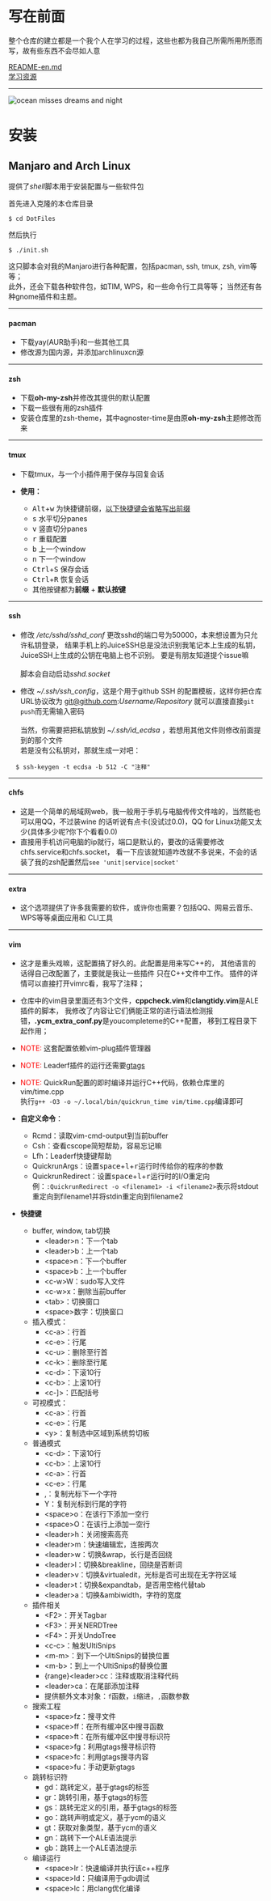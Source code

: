 # 写在前面
整个仓库的建立都是一个我个人在学习的过程，这些也都为我自己所需所用所愿而写，故有些东西不会尽如人意

[README-en.md](README-en.md)  
[学习资源](learning-resource.md)  
***
![ocean misses dreams and night](ocean-3605547_1920.jpg)


# 安装
## Manjaro and Arch Linux
提供了*shell*脚本用于安装配置与一些软件包  

首先进入克隆的本仓库目录
```
$ cd DotFiles
```
然后执行
```
$ ./init.sh
```
这只脚本会对我的Manjaro进行各种配置，包括pacman, ssh, tmux, zsh, vim等等；  
此外，还会下载各种软件包，如TIM, WPS，和一些命令行工具等等；  当然还有各种gnome插件和主题。

***

#### pacman
* 下载yay(AUR助手)和一些其他工具
* 修改源为国内源，并添加archlinuxcn源

***

#### zsh
* 下载**oh-my-zsh**并修改其提供的默认配置
* 下载一些很有用的zsh插件
* 安装仓库里的zsh-theme，其中agnoster-time是由原**oh-my-zsh**主题修改而来

***

#### tmux
* 下载tmux，与一个小插件用于保存与回复会话

* **使用：**
    * <kbd>Alt</kbd>+<kbd>w</kbd> 为快捷键前缀，<u>以下快捷键会省略写出前缀</u>
    * <kbd>s</kbd> 水平切分panes
    * <kbd>v</kbd> 竖直切分panes
    * <kbd>r</kbd> 重载配置
    * <kbd>b</kbd> 上一个window
    * <kbd>n</kbd> 下一个window
    * <kbd>Ctrl</kbd>+<kbd>S</kbd> 保存会话
    * <kbd>Ctrl</kbd>+<kbd>R</kbd> 恢复会话
    * 其他按键都为**前缀** + **默认按键**

***

#### ssh
* 修改 */etc/sshd/sshd_conf* 更改sshd的端口号为50000，本来想设置为只允许私钥登录，
结果手机上的JuiceSSH总是没法识别我笔记本上生成的私钥，JuiceSSH上生成的公钥在电脑上也不识别。
要是有朋友知道提个issue嘛  
<br>脚本会自动启动*sshd.socket*

* 修改 *~/.ssh/ssh_config*，这是个用于github SSH 的配置模板，这样你把仓库URL协议改为
git@github.com:*Username/Repository* 就可以直接直接`git push`而无需输入密码  
<br>当然，你需要把把私钥放到 *~/.ssh/id_ecdsa* ，若想用其他文件则修改前面提到的那个文件  
若是没有公私钥对，那就生成一对吧：  
```
  $ ssh-keygen -t ecdsa -b 512 -C "注释"
```

***

#### chfs
* 这是一个简单的局域网web，我一般用于手机与电脑传传文件啥的，当然能也可以用QQ，不过装wine
的话听说有点卡(没试过0.0)，QQ for Linux功能又太少(具体多少呢?你下个看看0.0)
* 直接用手机访问电脑的ip就行，端口是默认的，要改的话需要修改chfs.service和chfs.socket，
看一下应该就知道咋改就不多说来，不会的话装了我的zsh配置然后`see 'unit|service|socket'`

***

#### extra
* 这个选项提供了许多我需要的软件，或许你也需要？包括QQ、网易云音乐、WPS等等桌面应用和
CLI工具

***

#### vim
* 这才是重头戏嘛，这配置搞了好久的。此配置是用来写C++的，
其他语言的话得自己改配置了，主要就是我让一些插件 只在C++文件中工作。
插件的详情可以直接打开vimrc看，我写了注释；

* 仓库中的vim目录里面还有3个文件，**cppcheck.vim**和**clangtidy.vim**是ALE插件的脚本，
我修改了内容让它们俩能正常的进行语法检测报错，**.ycm_extra_conf.py**是youcompleteme的C++配置，
移到工程目录下起作用；
* <font color=red> NOTE: </font>这套配置依赖vim-plug插件管理器
* <font color=red> NOTE: </font>Leaderf插件的运行还需要[gtags](https://www.gnu.org/software/global/download.html)
* <font color=red> NOTE: </font>QuickRun配置的即时编译并运行C++代码，依赖仓库里的vim/time.cpp  
执行`g++ -O3 -o ~/.local/bin/quickrun_time vim/time.cpp`编译即可
* **自定义命令**：
    * Rcmd：读取vim-cmd-output到当前buffer
    * Csh：查看cscope简短帮助，容易忘记嘛
    * Lfh：Leaderf快捷键帮助
    * QuickrunArgs：设置<kbd>space</kbd>+<kbd>l</kbd>+<kbd>r</kbd>运行时传给你的程序的参数
    * QuickrunRedirect：设置<kbd>space</kbd>+<kbd>l</kbd>+<kbd>r</kbd>运行时的I/O重定向  
例：`:QuickrunRedirect -o <filename1> -i <filename2>`表示将stdout重定向到filename1并将stdin重定向到filename2
* **快捷键**
    * buffer, window, tab切换
        * \<leader>n：下一个tab
        * \<leader>b：上一个tab
        * \<space>n：下一个buffer
        * \<space>b：上一个buffer
        * \<c-w>W：sudo写入文件
        * \<c-w>x：删除当前buffer
        * \<tab>：切换窗口
        * \<space>数字：切换窗口
    * 插入模式：
        * \<c-a>：行首
        * \<c-e>：行尾
        * \<c-u>：删除至行首
        * \<c-k>：删除至行尾
        * \<c-d>：下滚10行
        * \<c-b>：上滚10行
        * \<c-]>：匹配括号
    * 可视模式：
        * \<c-a>：行首
        * \<c-e>：行尾
        * \<y>：复制选中区域到系统剪切板
    * 普通模式
        * \<c-d>：下滚10行
        * \<c-b>：上滚10行
        * \<c-a>：行首
        * \<c-e>：行尾
        * ,：复制光标下一个字符
        * Y：复制光标到行尾的字符
        * \<space>o：在该行下添加一空行
        * \<space>O：在该行上添加一空行
        * \<leader>h：关闭搜索高亮
        * \<leader>m：快速编辑宏，连按两次
        * \<leader>w：切换&wrap，长行是否回绕
        * \<leader>l：切换&breakline，回绕是否断词
        * \<leader>v：切换&virtualedit，光标是否可出现在无字符区域
        * \<leader>t：切换&expandtab，是否用空格代替tab
        * \<leader>a：切换&ambiwidth，字符的宽度
    * 插件相关
        * \<F2>：开关Tagbar
        * \<F3>：开关NERDTree
        * \<F4>：开关UndoTree
        * \<c-c>：触发UltiSnips
        * \<m-m>：到下一个UltiSnips的替换位置
        * \<m-b>：到上一个UltiSnips的替换位置
        * {range}\<leader>cc：注释或取消注释代码
        * \<leader>ca：在尾部添加注释
        * 提供额外文本对象：`f`函数，`i`缩进，`,`函数参数
    * 搜索工程
        * \<space>fz：搜寻文件
        * \<space>ff：在所有缓冲区中搜寻函数
        * \<space>ft：在所有缓冲区中搜寻标识符
        * \<space>fg：利用gtags搜寻标识符
        * \<space>fc：利用gtags搜寻内容
        * \<space>fu：手动更新gtags
    * 跳转标识符
        * gd：跳转定义，基于gtags的标签
        * gr：跳转引用，基于gtags的标签
        * gs：跳转无定义的引用，基于gtags的标签
        * go：跳转声明或定义，基于ycm的语义
        * gt：获取对象类型，基于ycm的语义
        * gn：跳转下一个ALE语法提示
        * gb：跳转上一个ALE语法提示
    * 编译运行
        * \<space>lr：快速编译并执行该c++程序
        * \<space>ld：只编译用于gdb调试
        * \<space>lc：用clang优化编译

